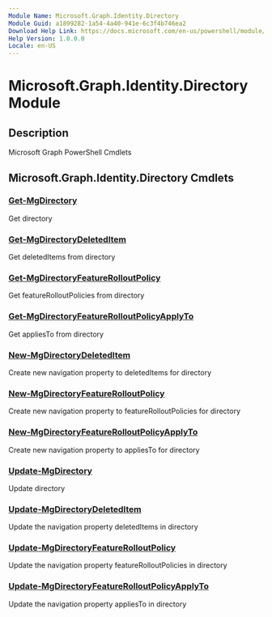 ```yaml
---
Module Name: Microsoft.Graph.Identity.Directory
Module Guid: a1899282-1a54-4a40-941e-6c3f4b746ea2
Download Help Link: https://docs.microsoft.com/en-us/powershell/module/microsoft.graph.identity.directory
Help Version: 1.0.0.0
Locale: en-US
---
```


# Microsoft.Graph.Identity.Directory Module
## Description
Microsoft Graph PowerShell Cmdlets

## Microsoft.Graph.Identity.Directory Cmdlets
### [Get-MgDirectory](Get-MgDirectory.md)
Get directory

### [Get-MgDirectoryDeletedItem](Get-MgDirectoryDeletedItem.md)
Get deletedItems from directory

### [Get-MgDirectoryFeatureRolloutPolicy](Get-MgDirectoryFeatureRolloutPolicy.md)
Get featureRolloutPolicies from directory

### [Get-MgDirectoryFeatureRolloutPolicyApplyTo](Get-MgDirectoryFeatureRolloutPolicyApplyTo.md)
Get appliesTo from directory

### [New-MgDirectoryDeletedItem](New-MgDirectoryDeletedItem.md)
Create new navigation property to deletedItems for directory

### [New-MgDirectoryFeatureRolloutPolicy](New-MgDirectoryFeatureRolloutPolicy.md)
Create new navigation property to featureRolloutPolicies for directory

### [New-MgDirectoryFeatureRolloutPolicyApplyTo](New-MgDirectoryFeatureRolloutPolicyApplyTo.md)
Create new navigation property to appliesTo for directory

### [Update-MgDirectory](Update-MgDirectory.md)
Update directory

### [Update-MgDirectoryDeletedItem](Update-MgDirectoryDeletedItem.md)
Update the navigation property deletedItems in directory

### [Update-MgDirectoryFeatureRolloutPolicy](Update-MgDirectoryFeatureRolloutPolicy.md)
Update the navigation property featureRolloutPolicies in directory

### [Update-MgDirectoryFeatureRolloutPolicyApplyTo](Update-MgDirectoryFeatureRolloutPolicyApplyTo.md)
Update the navigation property appliesTo in directory

